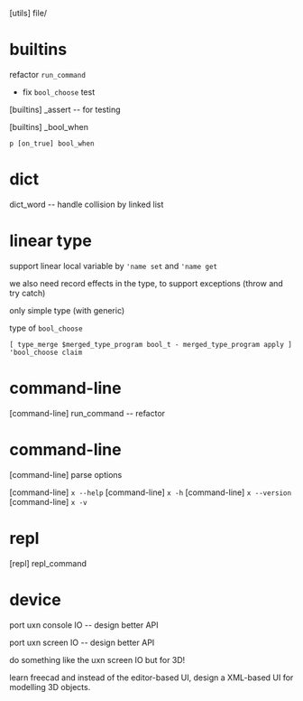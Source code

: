 [utils] file/

# builtins

refactor `run_command`

- fix `bool_choose` test

[builtins] _assert -- for testing

[builtins] _bool_when

```
p [on_true] bool_when
```

# dict

dict_word -- handle collision by linked list

# linear type

support linear local variable by `'name set` and `'name get`

we also need record effects in the type, to support exceptions (throw and try catch)

only simple type (with generic)

type of `bool_choose`

```
[ type_merge $merged_type_program bool_t - merged_type_program apply ] 'bool_choose claim
```

# command-line

[command-line] run_command -- refactor

# command-line

[command-line] parse options

[command-line] `x --help`
[command-line] `x -h`
[command-line] `x --version`
[command-line] `x -v`

# repl

[repl] repl_command

# device

port uxn console IO -- design better API

port uxn screen IO -- design better API

do something like the uxn screen IO but for 3D!

learn freecad and instead of the editor-based UI,
design a XML-based UI for modelling 3D objects.
